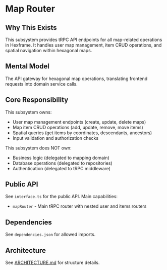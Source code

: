 # Map Router

## Why This Exists
This subsystem provides tRPC API endpoints for all map-related operations in Hexframe. It handles user map management, item CRUD operations, and spatial navigation within hexagonal maps.

## Mental Model
The API gateway for hexagonal map operations, translating frontend requests into domain service calls.

## Core Responsibility
This subsystem owns:
- User map management endpoints (create, update, delete maps)
- Map item CRUD operations (add, update, remove, move items)
- Spatial queries (get items by coordinates, descendants, ancestors)
- Input validation and authorization checks

This subsystem does NOT own:
- Business logic (delegated to mapping domain)
- Database operations (delegated to repositories)
- Authentication (delegated to tRPC middleware)

## Public API
See `interface.ts` for the public API. Main capabilities:
- `mapRouter` - Main tRPC router with nested user and items routers

## Dependencies
See `dependencies.json` for allowed imports.

## Architecture
See [ARCHITECTURE.md](./ARCHITECTURE.md) for structure details.